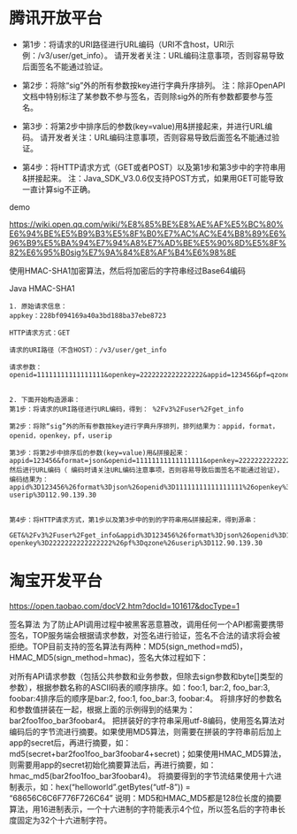 

# 腾讯开放平台



* 第1步：将请求的URI路径进行URL编码（URI不含host，URI示例：/v3/user/get_info）。
请开发者关注：URL编码注意事项，否则容易导致后面签名不能通过验证。

* 第2步：将除“sig”外的所有参数按key进行字典升序排列。 
注：除非OpenAPI文档中特别标注了某参数不参与签名，否则除sig外的所有参数都要参与签名。

* 第3步：将第2步中排序后的参数(key=value)用&拼接起来，并进行URL编码。
请开发者关注：URL编码注意事项，否则容易导致后面签名不能通过验证。

* 第4步：将HTTP请求方式（GET或者POST）以及第1步和第3步中的字符串用&拼接起来。
注：Java_SDK_V3.0.6仅支持POST方式，如果用GET可能导致一直计算sig不正确。 

demo

https://wiki.open.qq.com/wiki/%E8%85%BE%E8%AE%AF%E5%BC%80%E6%94%BE%E5%B9%B3%E5%8F%B0%E7%AC%AC%E4%B8%89%E6%96%B9%E5%BA%94%E7%94%A8%E7%AD%BE%E5%90%8D%E5%8F%82%E6%95%B0sig%E7%9A%84%E8%AF%B4%E6%98%8E


使用HMAC-SHA1加密算法，然后将加密后的字符串经过Base64编码

Java HMAC-SHA1

```
1. 原始请求信息：
appkey：228bf094169a40a3bd188ba37ebe8723

HTTP请求方式：GET

请求的URI路径（不含HOST）：/v3/user/get_info

请求参数：openid=11111111111111111&openkey=2222222222222222&appid=123456&pf=qzone&format=json&userip=112.90.139.30


2. 下面开始构造源串： 
第1步：将请求的URI路径进行URL编码，得到： %2Fv3%2Fuser%2Fget_info 

第2步：将除“sig”外的所有参数按key进行字典升序排列，排列结果为：appid，format，openid，openkey，pf，userip 

第3步：将第2步中排序后的参数(key=value)用&拼接起来：
appid=123456&format=json&openid=11111111111111111&openkey=2222222222222222&pf=qzone&userip=112.90.139.30 
然后进行URL编码（ 编码时请关注URL编码注意事项，否则容易导致后面签名不能通过验证），编码结果为：
appid%3D123456%26format%3Djson%26openid%3D11111111111111111%26openkey%3D2222222222222222%26pf%3Dqzone%26
userip%3D112.90.139.30


第4步：将HTTP请求方式，第1步以及第3步中的到的字符串用&拼接起来，得到源串：

GET&%2Fv3%2Fuser%2Fget_info&appid%3D123456%26format%3Djson%26openid%3D11111111111111111%26
openkey%3D2222222222222222%26pf%3Dqzone%26userip%3D112.90.139.30
```

# 淘宝开发平台

https://open.taobao.com/docV2.htm?docId=101617&docType=1

签名算法
为了防止API调用过程中被黑客恶意篡改，调用任何一个API都需要携带签名，TOP服务端会根据请求参数，对签名进行验证，签名不合法的请求将会被拒绝。TOP目前支持的签名算法有两种：MD5(sign_method=md5)，HMAC_MD5(sign_method=hmac)，签名大体过程如下：

对所有API请求参数（包括公共参数和业务参数，但除去sign参数和byte[]类型的参数），根据参数名称的ASCII码表的顺序排序。如：foo:1, bar:2, foo_bar:3, foobar:4排序后的顺序是bar:2, foo:1, foo_bar:3, foobar:4。
将排序好的参数名和参数值拼装在一起，根据上面的示例得到的结果为：bar2foo1foo_bar3foobar4。
把拼装好的字符串采用utf-8编码，使用签名算法对编码后的字节流进行摘要。如果使用MD5算法，则需要在拼装的字符串前后加上app的secret后，再进行摘要，如：md5(secret+bar2foo1foo_bar3foobar4+secret)；如果使用HMAC_MD5算法，则需要用app的secret初始化摘要算法后，再进行摘要，如：hmac_md5(bar2foo1foo_bar3foobar4)。
将摘要得到的字节流结果使用十六进制表示，如：hex(“helloworld”.getBytes(“utf-8”)) = “68656C6C6F776F726C64”
说明：MD5和HMAC_MD5都是128位长度的摘要算法，用16进制表示，一个十六进制的字符能表示4个位，所以签名后的字符串长度固定为32个十六进制字符。




